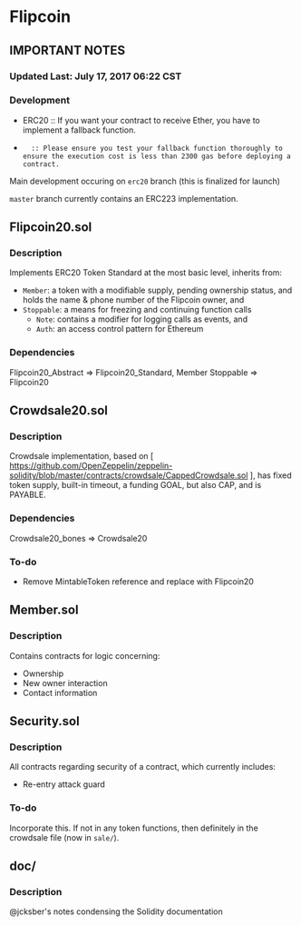 # Flipcoin

## IMPORTANT NOTES
### Updated Last: July 17, 2017 06:22 CST
### Development
* ERC20 :: If you want your contract to receive Ether, you have to implement a fallback function. 
*       :: Please ensure you test your fallback function thoroughly to ensure the execution cost is less than 2300 gas before deploying a contract.

Main development occuring on `erc20` branch (this is finalized for launch)

`master` branch currently contains an ERC223 implementation.
## Flipcoin20.sol
### Description 
Implements ERC20 Token Standard at the most basic level, inherits from:
* `Member`: a token with a modifiable supply, pending ownership status, and holds the name & phone number of the Flipcoin owner, and
* `Stoppable`: a means for freezing and continuing function calls
	* `Note`: contains a modifier for logging calls as events, and
	* `Auth`: an access control pattern for Ethereum 
### Dependencies
Flipcoin20_Abstract 
	=> Flipcoin20_Standard, 
	   Member 
           Stoppable
		=> Flipcoin20 

## Crowdsale20.sol
### Description
Crowdsale implementation, based on [ https://github.com/OpenZeppelin/zeppelin-solidity/blob/master/contracts/crowdsale/CappedCrowdsale.sol ], has fixed token supply, built-in timeout, a funding GOAL, but also CAP, and is PAYABLE.
### Dependencies
Crowdsale20_bones
	=> Crowdsale20
### To-do
* Remove MintableToken reference and replace with Flipcoin20

## Member.sol
### Description
Contains contracts for logic concerning: 
* Ownership
* New owner interaction
* Contact information

## Security.sol
### Description
All contracts regarding security of a contract, which currently includes:
* Re-entry attack guard
### To-do
Incorporate this. If not in any token functions, then definitely in the crowdsale file (now in `sale/`).

## doc/
### Description
@jcksber's notes condensing the Solidity documentation 
